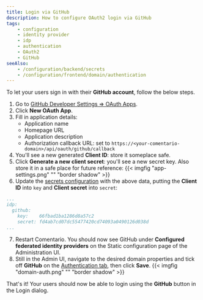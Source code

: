 ```yaml
---
title: Login via GitHub
description: How to configure OAuth2 login via GitHub
tags:
    - configuration
    - identity provider
    - idp
    - authentication
    - OAuth2
    - GitHub
seeAlso:
    - /configuration/backend/secrets
    - /configuration/frontend/domain/authentication
---
```


To let your users sign in with their **GitHub account**, follow the below steps.

<!--more-->

1. Go to [GitHub Developer Settings ⇒ OAuth Apps](https://github.com/settings/developers).
2. Click **New OAuth App**.
3. Fill in application details:
    * Application name
    * Homepage URL
    * Application description
    * Authorization callback URL: set to `https://<your-comentario-domain>/api/oauth/github/callback`
4. You'll see a new generated **Client ID**: store it someplace safe.
5. Click **Generate a new client secret**: you'll see a new secret key. Also store it in a safe place for future reference:
   {{< imgfig "app-settings.png" "" "border shadow" >}}
6. Update the [secrets configuration](/configuration/backend/secrets) with the above data, putting the **Client ID** into `key` and **Client secret** into `secret`:
```yaml
...
idp:
  github:
    key:    66fbad1ba1286d8a57c2
    secret: fd4ab7cd07dc55477420cd74093a0490126d038d
...
```
7. Restart Comentario. You should now see GitHub under **Configured federated identity providers** on the Static configuration page of the Administration UI.
8. Still in the Admin UI, navigate to the desired domain properties and tick off **GitHub** on the [Authentication tab](/configuration/frontend/domain/authentication), then click **Save**.
{{< imgfig "domain-auth.png" "" "border shadow" >}}

That's it! Your users should now be able to login using the **GitHub** button in the Login dialog.
